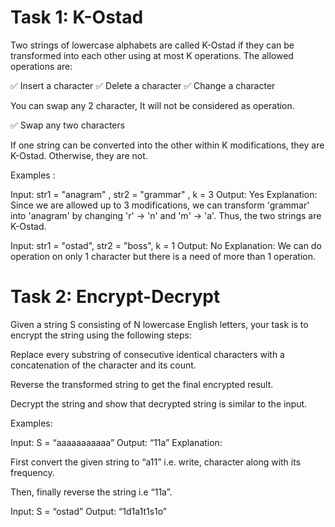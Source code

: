 # Task 1: K-Ostad

Two strings of lowercase alphabets are called K-Ostad if they can be transformed into each other using at most K operations. The allowed operations are:

✅ Insert a character
✅ Delete a character
✅ Change a character

You can swap any 2 character, It will not be considered as operation.

✅ Swap any two characters 

If one string can be converted into the other within K modifications, they are K-Ostad. Otherwise, they are not.

Examples :  

Input:  str1 = "anagram" , str2 = "grammar" , k = 3
Output:  Yes
Explanation: Since we are allowed up to 3 modifications, we can transform 'grammar' into 'anagram' by changing 'r' → 'n' and 'm' → 'a'. Thus, the two strings are K-Ostad.


Input:  str1 = "ostad", str2 = "boss", k = 1
Output:  No
Explanation: We can do operation on only 1 
character but there is a need of more than 1 operation. 


# Task 2: Encrypt-Decrypt

Given a string S consisting of N lowercase English letters, your task is to encrypt the string using the following steps:

Replace every substring of consecutive identical characters with a concatenation of the character and its count.

Reverse the transformed string to get the final encrypted result.

Decrypt the string and show that decrypted string is similar to the input.

Examples:

Input: S = “aaaaaaaaaaa”
Output: “11a”
Explanation:

First convert the given string to “a11” i.e. write, character along with its frequency.

Then, finally reverse the string i.e “11a”.

Input: S = “ostad”
Output: “1d1a1t1s1o”

